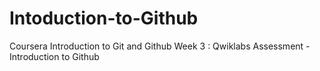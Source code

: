 # Intoduction-to-Github
Coursera Introduction to Git and Github Week 3 : Qwiklabs Assessment - Introduction to Github
